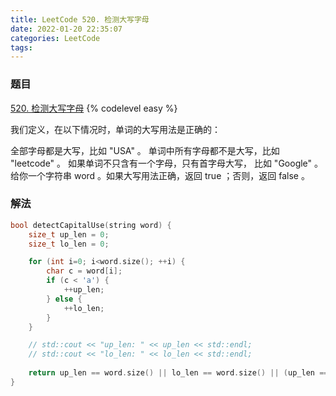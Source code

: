 ```yaml
---
title: LeetCode 520. 检测大写字母
date: 2022-01-20 22:35:07
categories: LeetCode
tags:
---
```


### 题目
[520. 检测大写字母](https://leetcode-cn.com/problems/detect-capital/)
{% codelevel easy %}

我们定义，在以下情况时，单词的大写用法是正确的：
<!-- more -->

全部字母都是大写，比如 "USA" 。
单词中所有字母都不是大写，比如 "leetcode" 。
如果单词不只含有一个字母，只有首字母大写， 比如 "Google" 。
给你一个字符串 word 。如果大写用法正确，返回 true ；否则，返回 false 。

### 解法
``` cpp
bool detectCapitalUse(string word) {
    size_t up_len = 0;
    size_t lo_len = 0;

    for (int i=0; i<word.size(); ++i) {
        char c = word[i];
        if (c < 'a') {
            ++up_len;
        } else {
            ++lo_len;
        }
    }

    // std::cout << "up_len: " << up_len << std::endl;
    // std::cout << "lo_len: " << lo_len << std::endl;
    
    return up_len == word.size() || lo_len == word.size() || (up_len == 1 && word[0] < 'a');
}
```
